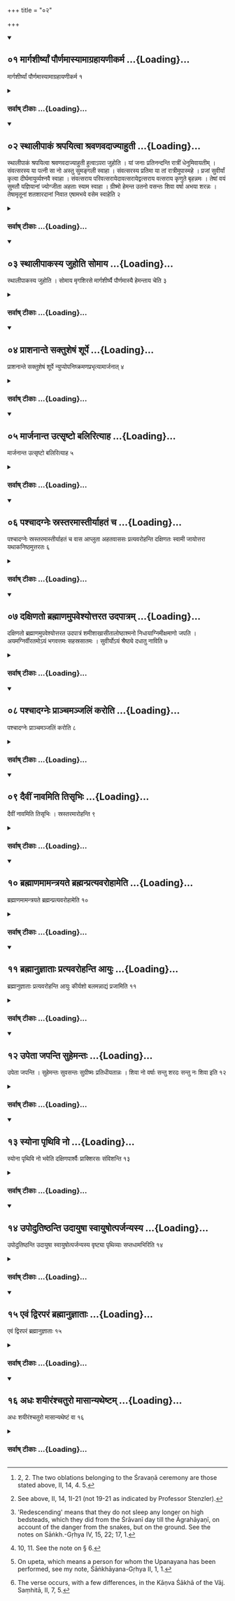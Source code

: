 +++
title = "०२"

+++
<div class="js_include" includetitle="true" newlevelforh1="2" unfilled url="/vedAH_yajuH/vAjasaneyam/sUtram/pAraskara-gRhyam/vishvAsa-prastutiH/3/02/01_mArgashIrShyAM_paurNamAsyAmAgrahAyaNIkarma.md">
<details open><summary><h2>०१ मार्गशीर्ष्यां पौर्णमास्यामाग्रहायणीकर्म ...{Loading}...</h2></summary>

मार्गशीर्ष्यां पौर्णमास्यामाग्रहायणीकर्म १
</details>
</div>
<div class="js_include collapsed" newlevelforh1="3" title="सर्वाष् टीकाः" unfilled url="/vedAH_yajuH/vAjasaneyam/sUtram/pAraskara-gRhyam/sarvASh_TIkAH/3/02/01_mArgashIrShyAM_paurNamAsyAmAgrahAyaNIkarma.md">
<details><summary><h3>सर्वाष् टीकाः ...{Loading}...</h3></summary>
<details><summary>Oldenberg</summary>

1. On the full-moon day of Mārgaśīrṣa the Āgrahāyaṇī ceremony (is performed).
</details>
</details>
</div>
<div class="js_include" includetitle="true" newlevelforh1="2" unfilled url="/vedAH_yajuH/vAjasaneyam/sUtram/pAraskara-gRhyam/vishvAsa-prastutiH/3/02/02_sthAlIpAkaM_shrapayitvA_shravaNavadAjyAhutI.md">
<details open><summary><h2>०२ स्थालीपाकं श्रपयित्वा श्रवणवदाज्याहुती ...{Loading}...</h2></summary>

स्थालीपाकं श्रपयित्वा श्रवणवदाज्याहुती हुत्वाऽपरा जुहोति । यां जनाः प्रतिनन्दन्ति रात्रीं धेनुमिवायतीम् । संवत्सरस्य या पत्नी सा नो अस्तु सुमङ्गली स्वाहा । संवत्सरस्य प्रतिमा या तां रात्रीमुपास्महे । प्रजां सुवीर्यां कृत्वा दीर्घमायुर्व्यश्नवै स्वाहा । संवत्सराय परिवत्सरायेदावत्सरायेद्वत्सराय वत्सराय कृणुते बृहन्नमः । तेषां वयं सुमतौ यज्ञियानां ज्योग्जीता अहताः स्याम स्वाहा । ग्रीष्मो हेमन्त उतनो वसन्तः शिवा वर्षा अभया शरन्नः । तेषामृतूनां शतशारदानां निवात एषामभये वसेम स्वाहेति २
</details>
</div>
<div class="js_include collapsed" newlevelforh1="3" title="सर्वाष् टीकाः" unfilled url="/vedAH_yajuH/vAjasaneyam/sUtram/pAraskara-gRhyam/sarvASh_TIkAH/3/02/02_sthAlIpAkaM_shrapayitvA_shravaNavadAjyAhutI.md">
<details><summary><h3>सर्वाष् टीकाः ...{Loading}...</h3></summary>
<details><summary>Oldenberg</summary>

2 [^1] . He cooks a mess of sacrificial food, sacrifices two Ājya oblations as at the Śravaṇā sacrifice, and other oblations with (the following verses):

[^1]:  2, 2. The two oblations belonging to the Śravaṇā ceremony are those stated above, II, 14, 4. 5.

'The night whom men welcome like a cow that comes to them, (the night) which is the consort of the year, may that (night) be auspicious to us. Svāhā!

'The night which is the image of the year, that we worship. May I reach old age, imparting strength to my offspring. Svāhā!

'To the Saṃvatsara, to the Parivatsara, to the Idāvatsara, to the Idāvatsara, to the Vatsara bring ye great adoration. May we, undecayed, unbeaten, long enjoy the favour of these (years) which are worthy of sacrifices. Svāhā!

'May summer, winter and spring, the rains be friendly, and may autumn be free of danger to us. In the safe protection of these seasons may we dwell, (and) may (they) last (to us) through a hundred years. Svāhā!'
</details>
</details>
</div>
<div class="js_include" includetitle="true" newlevelforh1="2" unfilled url="/vedAH_yajuH/vAjasaneyam/sUtram/pAraskara-gRhyam/vishvAsa-prastutiH/3/02/03_sthAlIpAkasya_juhoti_somAya.md">
<details open><summary><h2>०३ स्थालीपाकस्य जुहोति सोमाय ...{Loading}...</h2></summary>

स्थालीपाकस्य जुहोति । सोमाय मृगशिरसे मार्गशीर्ष्यै पौर्णमास्यै हेमन्ताय चेति ३
</details>
</div>
<div class="js_include collapsed" newlevelforh1="3" title="सर्वाष् टीकाः" unfilled url="/vedAH_yajuH/vAjasaneyam/sUtram/pAraskara-gRhyam/sarvASh_TIkAH/3/02/03_sthAlIpAkasya_juhoti_somAya.md">
<details><summary><h3>सर्वाष् टीकाः ...{Loading}...</h3></summary>
<details><summary>Oldenberg</summary>

3. He makes oblations of the cooked food to Soma, to (the Nakṣatra) Mṛgaśiras, to the full moon of Mārgaśīrṣa, and to the winter.
</details>
</details>
</div>
<div class="js_include" includetitle="true" newlevelforh1="2" unfilled url="/vedAH_yajuH/vAjasaneyam/sUtram/pAraskara-gRhyam/vishvAsa-prastutiH/3/02/04_prAshanAnte_saktusheShaM_shUrpe.md">
<details open><summary><h2>०४ प्राशनान्ते सक्तुशेषं शूर्पे ...{Loading}...</h2></summary>

प्राशनान्ते सक्तुशेषं शूर्पे न्युप्योपनिष्क्रमणप्रभृत्यामार्जनात् ४
</details>
</div>
<div class="js_include collapsed" newlevelforh1="3" title="सर्वाष् टीकाः" unfilled url="/vedAH_yajuH/vAjasaneyam/sUtram/pAraskara-gRhyam/sarvASh_TIkAH/3/02/04_prAshanAnte_saktusheShaM_shUrpe.md">
<details><summary><h3>सर्वाष् टीकाः ...{Loading}...</h3></summary>
<details><summary>Oldenberg</summary>

4 [^2] . After he has eaten (of the sacrificial food), he throws the remainder of the flour into a basket, (and then follow the same rites that have been stated above) from (the sacrificer's) going out down to their cleaning themselves.

[^2]:  See above, II, 14, 1I-21 (not 19-21 as indicated by Professor Stenzler).
</details>
</details>
</div>
<div class="js_include" includetitle="true" newlevelforh1="2" unfilled url="/vedAH_yajuH/vAjasaneyam/sUtram/pAraskara-gRhyam/vishvAsa-prastutiH/3/02/05_mArjanAnta_utsRShTo_balirityAha.md">
<details open><summary><h2>०५ मार्जनान्त उत्सृष्टो बलिरित्याह ...{Loading}...</h2></summary>

मार्जनान्त उत्सृष्टो बलिरित्याह ५
</details>
</div>
<div class="js_include collapsed" newlevelforh1="3" title="सर्वाष् टीकाः" unfilled url="/vedAH_yajuH/vAjasaneyam/sUtram/pAraskara-gRhyam/sarvASh_TIkAH/3/02/05_mArjanAnta_utsRShTo_balirityAha.md">
<details><summary><h3>सर्वाष् टीकाः ...{Loading}...</h3></summary>
<details><summary>Oldenberg</summary>

5. After the cleaning he says, 'The Bali offering is finished.'
</details>
</details>
</div>
<div class="js_include" includetitle="true" newlevelforh1="2" unfilled url="/vedAH_yajuH/vAjasaneyam/sUtram/pAraskara-gRhyam/vishvAsa-prastutiH/3/02/06_pashchAdagneH_srastaramAstIryAhataM_cha.md">
<details open><summary><h2>०६ पश्चादग्नेः स्रस्तरमास्तीर्याहतं च ...{Loading}...</h2></summary>

पश्चादग्नेः स्रस्तरमास्तीर्याहतं च वास आप्लुता अहतवाससः प्रत्यवरोहन्ति दक्षिणतः स्वामी जायोत्तरा यथाकनिष्ठमुत्तरतः ६
</details>
</div>
<div class="js_include collapsed" newlevelforh1="3" title="सर्वाष् टीकाः" unfilled url="/vedAH_yajuH/vAjasaneyam/sUtram/pAraskara-gRhyam/sarvASh_TIkAH/3/02/06_pashchAdagneH_srastaramAstIryAhataM_cha.md">
<details><summary><h3>सर्वाष् टीकाः ...{Loading}...</h3></summary>
<details><summary>Oldenberg</summary>

6 [^3] . After they have spread out to the west of the fire a layer (of straw) and a garment that has not yet been washed, they 'redescend,' having bathed, wearing garments which have not yet been washed: the master (of the house) southward, his wife to the north (of her husband, and then the other persons belonging to the house) so that each younger one lies more to the north.

[^3]:  'Redescending' means that they do not sleep any longer on high bedsteads, which they did from the Śrāvanī day till the Āgrahāyaṇī, on account of the danger from the snakes, but on the ground. See the notes on Sāṅkh.-Gṛhya IV, 15, 22; 17, 1.
</details>
</details>
</div>
<div class="js_include" includetitle="true" newlevelforh1="2" unfilled url="/vedAH_yajuH/vAjasaneyam/sUtram/pAraskara-gRhyam/vishvAsa-prastutiH/3/02/07_daxiNato_brahmANamupaveshyottarata_udapAtram.md">
<details open><summary><h2>०७ दक्षिणतो ब्रह्माणमुपवेश्योत्तरत उदपात्रम् ...{Loading}...</h2></summary>

दक्षिणतो ब्रह्माणमुपवेश्योत्तरत उदपात्रं शमीशाखासीतालोष्ठाश्मनो निधायाग्निमीक्षमाणो जपति । अयमग्निर्वीरतमोऽयं भगवत्तमः सहस्रसातमः । सुवीर्योऽयं श्रैष्ठ्ये दधातु नाविति ७
</details>
</div>
<div class="js_include collapsed" newlevelforh1="3" title="सर्वाष् टीकाः" unfilled url="/vedAH_yajuH/vAjasaneyam/sUtram/pAraskara-gRhyam/sarvASh_TIkAH/3/02/07_daxiNato_brahmANamupaveshyottarata_udapAtram.md">
<details><summary><h3>सर्वाष् टीकाः ...{Loading}...</h3></summary>
<details><summary>Oldenberg</summary>

7. Having caused the Brahman to sit down southward, and having placed to the north a water-pot, a Śamī branch, an earth-clod taken out of a furrow, and a stone, he murmurs, looking at the fire: 'This Agni is most valiant, he is most blessed, the best giver of a thousand boons, highly powerful. May he establish us both in the highest place.'
</details>
</details>
</div>
<div class="js_include" includetitle="true" newlevelforh1="2" unfilled url="/vedAH_yajuH/vAjasaneyam/sUtram/pAraskara-gRhyam/vishvAsa-prastutiH/3/02/08_pashchAdagneH_prAnchamanjaliM_karoti.md">
<details open><summary><h2>०८ पश्चादग्नेः प्राञ्चमञ्जलिं करोति ...{Loading}...</h2></summary>

पश्चादग्नेः प्राञ्चमञ्जलिं करोति ८
</details>
</div>
<div class="js_include collapsed" newlevelforh1="3" title="सर्वाष् टीकाः" unfilled url="/vedAH_yajuH/vAjasaneyam/sUtram/pAraskara-gRhyam/sarvASh_TIkAH/3/02/08_pashchAdagneH_prAnchamanjaliM_karoti.md">
<details><summary><h3>सर्वाष् टीकाः ...{Loading}...</h3></summary>
<details><summary>Oldenberg</summary>

8. To the west of the fire he joins his hands (and holds them) towards the east.
</details>
</details>
</div>
<div class="js_include" includetitle="true" newlevelforh1="2" unfilled url="/vedAH_yajuH/vAjasaneyam/sUtram/pAraskara-gRhyam/vishvAsa-prastutiH/3/02/09_daivIM_nAvamiti_tisRbhiH.md">
<details open><summary><h2>०९ दैवीं नावमिति तिसृभिः ...{Loading}...</h2></summary>

दैवीं नावमिति तिसृभिः । स्रस्तरमारोहन्ति ९
</details>
</div>
<div class="js_include collapsed" newlevelforh1="3" title="सर्वाष् टीकाः" unfilled url="/vedAH_yajuH/vAjasaneyam/sUtram/pAraskara-gRhyam/sarvASh_TIkAH/3/02/09_daivIM_nAvamiti_tisRbhiH.md">
<details><summary><h3>सर्वाष् टीकाः ...{Loading}...</h3></summary>
<details><summary>Oldenberg</summary>

9. With the three (verses), 'The divine ship' (Vāj. Saṃh. XXI, 6-8) they ascend the layer (of straw).
</details>
</details>
</div>
<div class="js_include" includetitle="true" newlevelforh1="2" unfilled url="/vedAH_yajuH/vAjasaneyam/sUtram/pAraskara-gRhyam/vishvAsa-prastutiH/3/02/10_brahmANamAmantrayate_brahmanpratyavarohAmeti.md">
<details open><summary><h2>१० ब्रह्माणमामन्त्रयते ब्रह्मन्प्रत्यवरोहामेति ...{Loading}...</h2></summary>

ब्रह्माणमामन्त्रयते ब्रह्मन्प्रत्यवरोहामेति १०
</details>
</div>
<div class="js_include collapsed" newlevelforh1="3" title="सर्वाष् टीकाः" unfilled url="/vedAH_yajuH/vAjasaneyam/sUtram/pAraskara-gRhyam/sarvASh_TIkAH/3/02/10_brahmANamAmantrayate_brahmanpratyavarohAmeti.md">
<details><summary><h3>सर्वाष् टीकाः ...{Loading}...</h3></summary>
<details><summary>Oldenberg</summary>

10 [^4] . He addresses the Brahman: 'Brahman, we will redescend.'

[^4]:  10, 11. See the note on § 6.
</details>
</details>
</div>
<div class="js_include" includetitle="true" newlevelforh1="2" unfilled url="/vedAH_yajuH/vAjasaneyam/sUtram/pAraskara-gRhyam/vishvAsa-prastutiH/3/02/11_brahmAnujnAtAH_pratyavarohanti_AyuH.md">
<details open><summary><h2>११ ब्रह्मानुज्ञाताः प्रत्यवरोहन्ति आयुः ...{Loading}...</h2></summary>

ब्रह्मानुज्ञाताः प्रत्यवरोहन्ति आयुः कीर्यशो बलमन्नाद्यं प्रजामिति ११
</details>
</div>
<div class="js_include collapsed" newlevelforh1="3" title="सर्वाष् टीकाः" unfilled url="/vedAH_yajuH/vAjasaneyam/sUtram/pAraskara-gRhyam/sarvASh_TIkAH/3/02/11_brahmAnujnAtAH_pratyavarohanti_AyuH.md">
<details><summary><h3>सर्वाष् टीकाः ...{Loading}...</h3></summary>
<details><summary>Oldenberg</summary>

11. The Brahman having given his permission, they redescend with (the words), 'Life, fame, glory, strength, enjoyment of food, offspring!'
</details>
</details>
</div>
<div class="js_include" includetitle="true" newlevelforh1="2" unfilled url="/vedAH_yajuH/vAjasaneyam/sUtram/pAraskara-gRhyam/vishvAsa-prastutiH/3/02/12_upetA_japanti_suhemantaH.md">
<details open><summary><h2>१२ उपेता जपन्ति सुहेमन्तः ...{Loading}...</h2></summary>

उपेता जपन्ति । सुहेमन्तः सुवसन्तः सुग्रीष्मः प्रतिधीयतान्नः । शिवा नो वर्षाः सन्तु शरदः सन्तु नः शिवा इति १२
</details>
</div>
<div class="js_include collapsed" newlevelforh1="3" title="सर्वाष् टीकाः" unfilled url="/vedAH_yajuH/vAjasaneyam/sUtram/pAraskara-gRhyam/sarvASh_TIkAH/3/02/12_upetA_japanti_suhemantaH.md">
<details><summary><h3>सर्वाष् टीकाः ...{Loading}...</h3></summary>
<details><summary>Oldenberg</summary>

12 [^5] . Those who have received the initiation murmur, 'May a good winter, a good spring, a good summer be bestowed on us. Blessed may be to us the rains; may the autumns be blessed to us.'

[^5]:  On upeta, which means a person for whom the Upanayana has been performed, see my note, Śāṅkhāyana-Gṛhya II, 1, 1.
</details>
</details>
</div>
<div class="js_include" includetitle="true" newlevelforh1="2" unfilled url="/vedAH_yajuH/vAjasaneyam/sUtram/pAraskara-gRhyam/vishvAsa-prastutiH/3/02/13_syonA_pRthivi_no.md">
<details open><summary><h2>१३ स्योना पृथिवि नो ...{Loading}...</h2></summary>

स्योना पृथिवि नो भवेति दक्षिणपार्श्वैः प्राक्शिरसः संविशन्ति १३
</details>
</div>
<div class="js_include collapsed" newlevelforh1="3" title="सर्वाष् टीकाः" unfilled url="/vedAH_yajuH/vAjasaneyam/sUtram/pAraskara-gRhyam/sarvASh_TIkAH/3/02/13_syonA_pRthivi_no.md">
<details><summary><h3>सर्वाष् टीकाः ...{Loading}...</h3></summary>
<details><summary>Oldenberg</summary>

13. With (the verse), 'Be soft to us, O earth' (Vāj. Saṃh. XXXV, 21), they lie down on their right sides, their heads turned towards the east.
</details>
</details>
</div>
<div class="js_include" includetitle="true" newlevelforh1="2" unfilled url="/vedAH_yajuH/vAjasaneyam/sUtram/pAraskara-gRhyam/vishvAsa-prastutiH/3/02/14_upodutiShThanti_udAyuShA_svAyuShotparjanyasya.md">
<details open><summary><h2>१४ उपोदुतिष्ठन्ति उदायुषा स्वायुषोत्पर्जन्यस्य ...{Loading}...</h2></summary>

उपोदुतिष्ठन्ति उदायुषा स्वायुषोत्पर्जन्यस्य वृष्ट्या पृथिव्याः सप्तधामभिरिति १४
</details>
</div>
<div class="js_include collapsed" newlevelforh1="3" title="सर्वाष् टीकाः" unfilled url="/vedAH_yajuH/vAjasaneyam/sUtram/pAraskara-gRhyam/sarvASh_TIkAH/3/02/14_upodutiShThanti_udAyuShA_svAyuShotparjanyasya.md">
<details><summary><h3>सर्वाष् टीकाः ...{Loading}...</h3></summary>
<details><summary>Oldenberg</summary>

14 [^6] . They arise with (the verse), 'Up! with life, with blessed life. Up! with Parjanya's eye, with the seven spaces of the earth.'

[^6]:  The verse occurs, with a few differences, in the Kāṇva Śākhā of the Vāj. Saṃhitā, II, 7, 5.
</details>
</details>
</div>
<div class="js_include" includetitle="true" newlevelforh1="2" unfilled url="/vedAH_yajuH/vAjasaneyam/sUtram/pAraskara-gRhyam/vishvAsa-prastutiH/3/02/15_evaM_dviraparaM_brahmAnujnAtAH.md">
<details open><summary><h2>१५ एवं द्विरपरं ब्रह्मानुज्ञाताः ...{Loading}...</h2></summary>

एवं द्विरपरं ब्रह्मानुज्ञाताः १५
</details>
</div>
<div class="js_include collapsed" newlevelforh1="3" title="सर्वाष् टीकाः" unfilled url="/vedAH_yajuH/vAjasaneyam/sUtram/pAraskara-gRhyam/sarvASh_TIkAH/3/02/15_evaM_dviraparaM_brahmAnujnAtAH.md">
<details><summary><h3>सर्वाष् टीकाः ...{Loading}...</h3></summary>
<details><summary>Oldenberg</summary>

15. This (they repeat) two other times, with the Brahman's permission.
</details>
</details>
</div>
<div class="js_include" includetitle="true" newlevelforh1="2" unfilled url="/vedAH_yajuH/vAjasaneyam/sUtram/pAraskara-gRhyam/vishvAsa-prastutiH/3/02/16_adhaH_shayIraMshchaturo_mAsAnyatheShTam.md">
<details open><summary><h2>१६ अधः शयीरंश्चतुरो मासान्यथेष्टम् ...{Loading}...</h2></summary>

अधः शयीरंश्चतुरो मासान्यथेष्टं वा १६
</details>
</div>
<div class="js_include collapsed" newlevelforh1="3" title="सर्वाष् टीकाः" unfilled url="/vedAH_yajuH/vAjasaneyam/sUtram/pAraskara-gRhyam/sarvASh_TIkAH/3/02/16_adhaH_shayIraMshchaturo_mAsAnyatheShTam.md">
<details><summary><h3>सर्वाष् टीकाः ...{Loading}...</h3></summary>
<details><summary>Oldenberg</summary>

16. Let them sleep on the ground four months (after the Pratyavarohaṇa), or as long as they like.
</details>
</details>
</div>